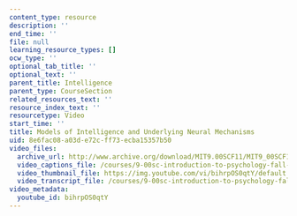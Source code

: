 ```yaml
---
content_type: resource
description: ''
end_time: ''
file: null
learning_resource_types: []
ocw_type: ''
optional_tab_title: ''
optional_text: ''
parent_title: Intelligence
parent_type: CourseSection
related_resources_text: ''
resource_index_text: ''
resourcetype: Video
start_time: ''
title: Models of Intelligence and Underlying Neural Mechanisms
uid: 8e6fac08-a03d-e72c-ff73-ecba15357b50
video_files:
  archive_url: http://www.archive.org/download/MIT9.00SCF11/MIT9_00SCF11_lec14_300k.mp4
  video_captions_file: /courses/9-00sc-introduction-to-psychology-fall-2011/b29b99fd17625ad6b642a015530a855e_bihrpOS0qtY.vtt
  video_thumbnail_file: https://img.youtube.com/vi/bihrpOS0qtY/default.jpg
  video_transcript_file: /courses/9-00sc-introduction-to-psychology-fall-2011/cbb644e0d3c028f0dcf426cd0e39da9e_bihrpOS0qtY.pdf
video_metadata:
  youtube_id: bihrpOS0qtY
---
```


